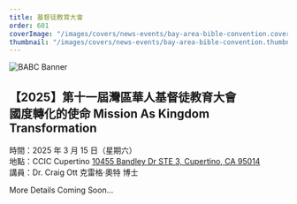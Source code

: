 ```yaml
---
title: 基督徒教育大會
order: 601
coverImage: "/images/covers/news-events/bay-area-bible-convention.cover.jpg"
thumbnail: "/images/covers/news-events/bay-area-bible-convention.thumbnail.jpg"
---
```

<div class="text-center">

![BABC Banner](/images/babc/BABC2025-banner.png)




## 【2025】第十一屆灣區華人基督徒教育大會<br>國度轉化的使命 Mission As Kingdom Transformation

時間：2025 年 3 月 15 日（星期六）<br>
地點：CCIC Cupertino [10455 Bandley Dr STE 3, Cupertino, CA 95014](https://maps.app.goo.gl/1h2c2FHmaW3mcTx68) <br>
講員：Dr. Craig Ott 克雷格·奧特 博士

More Details Coming Soon...
</div>
